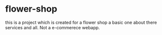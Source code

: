 # flower-shop
this is a project which is created for a flower shop a basic one about there services and all. Not a e-commerece webapp.
